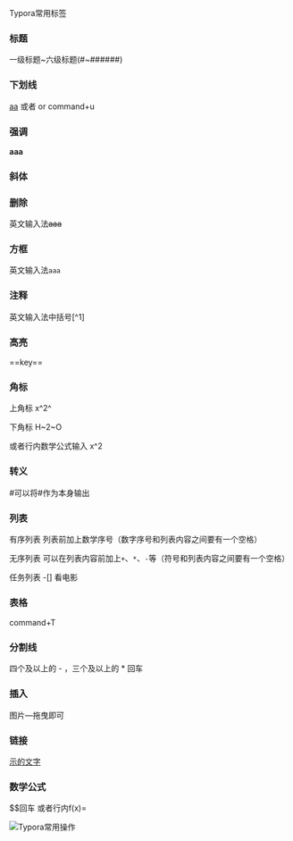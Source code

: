 Typora常用标签

### 标题

一级标题~六级标题(#~######)

### 下划线

<u>aa</u>  或者 or command+u

### 强调

**aaa**

### 斜体

### 删除

英文输入法~~aaa~~

### 方框

英文输入法``aaa``

### 注释

英文输入法中括号[^1]

### 高亮

==key==

### 角标

上角标 x^2^

下角标 H~2~O

或者行内数学公式输入 x^2

### 转义

\#可以将#作为本身输出

### 列表

有序列表  列表前加上数学序号（数字序号和列表内容之间要有一个空格） 

无序列表  可以在列表内容前加上`+`、`*`、`-`等（符号和列表内容之间要有一个空格）

任务列表  -[] 看电影

### 表格

command+T

### 分割线

四个及以上的 - ，三个及以上的 * 回车

### 插入

图片—拖曳即可

### 链接

[示的文字](https://github.com/Gugibv)

### 数学公式

$$回车
或者行内f(x)=

 ![Typora常用操作](https://github.com/Gugibv/NoteBooks/blob/master/docs/pics/Typora%E5%B8%B8%E7%94%A8%E6%93%8D%E4%BD%9C.png)